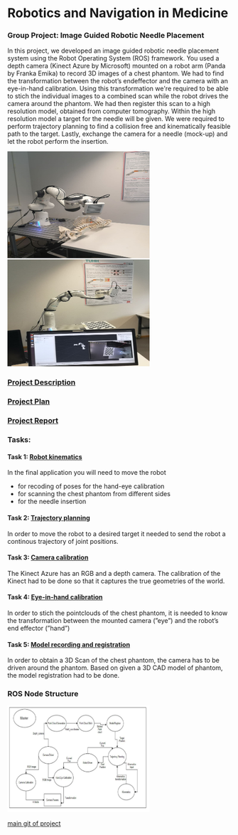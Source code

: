 # Robotics and Navigation in Medicine

### Group Project: Image Guided Robotic Needle Placement

In this project, we developed an image guided robotic needle placement system using the
Robot Operating System (ROS) framework. You used a depth camera (Kinect Azure by
Microsoft) mounted on a robot arm (Panda by Franka Emika) to record 3D images of a chest
phantom. 
We had to find the transformation between the robot’s endeffector and the camera with 
an eye-in-hand calibration. Using this transformation we're required to be able to stich the
individual images to a combined scan while the robot drives the camera around the phantom.
We had then register this scan to a high resolution model, obtained from computer tomography.
Within the high resolution model a target for the needle will be given. We were required to perform
trajectory planning to find a collision free and kinematically feasible path to the target. Lastly,
exchange the camera for a needle (mock-up) and let the robot perform the insertion.

<img src="documentation/images/photo_2020-11-07_23-21-34.jpg" width="320" height="240" />  <img src="documentation/images/photo_2020-11-07_23-21-39.jpg" width="320" height="240" /> 


### [Project Description](https://github.com/adamanov/TUHH_RNM_Project/blob/master/documentation/ProjectDescription2020_update080520.pdf)
### [Project Plan](https://github.com/adamanov/TUHH_RNM_Project/blob/master/documentation/RNM_ProjectPlan_Group2updated.pdf)
### [Project Report](https://github.com/adamanov/TUHH_RNM_Project/blob/master/documentation/RNM_Report_Group_2.pdf)


### Tasks: 

#### Task 1: [Robot kinematics](https://github.com/adamanov/TUHH_RNM_Project/tree/master/src)

In the final application you will need to move the robot 

- for recoding of poses for the hand-eye calibration
- for scanning the chest phantom from different sides
- for the needle insertion

#### Task 2: [Trajectory planning](https://github.com/adamanov/TUHH_RNM_Project/tree/master/src)
In order to move the robot to a desired target it needed to send the robot a continous trajectory
of joint positions.

#### Task 3: [Camera calibration](https://github.com/adamanov/TUHH_RNM_Project/tree/master/src/camera_calibration)
The Kinect Azure has an RGB and a depth camera. The calibration of the Kinect had to be 
done so that it captures the true geometries of the world.

#### Task 4: [Eye-in-hand calibration](https://github.com/adamanov/TUHH_RNM_Project/tree/master/src/camera_calibration)
In order to stich the pointclouds of the chest phantom, it is needed to know the transformation
between the mounted camera (”eye”) and the robot’s end effector (”hand”)

#### Task 5: [Model recording and registration](https://github.com/adamanov/TUHH_RNM_Project/tree/master/src/point_cloud_generator/src)
In order to obtain a 3D Scan of the chest phantom, the camera has to be driven around the phantom.
Based on given a 3D CAD model of phantom, the model registration had to be done. 


### ROS Node Structure

<img src="documentation/images/ros_node_structure.png" width="320" height="240" />

[main git of project](https://github.com/johnmockler/rnm_group_2)
